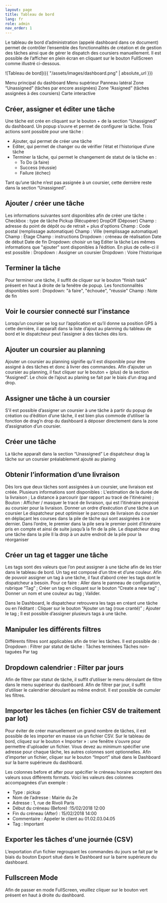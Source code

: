 ```yaml
---
layout: page
title: Tableau de bord
lang: fr
role: admin
nav_order: 1
---
```


Le tableau de bord d’administration (appelé dashboard dans ce document) permet de contrôler l’ensemble des fonctionnalités de création et de gestion des tâches ainsi que de gérer le dispatch des coursiers manuellement. Il est possible de l’afficher en plein écran en cliquant sur le bouton FullScreen comme illustré ci-dessous.

![Tableau de bord]({{ "/assets/images/dashboard.png" | absolute_url }})

Menu principal du dashboard
Menu supérieur
Panneau latéral
Zone “Unassigned” (tâches par encore assignées)
Zone “Assigned” (tâches assignées à des coursiers)
Carte interactive

## Créer, assigner et éditer une tâche

Une tâche est crée en cliquant sur le bouton + de la section “Unassigned” du dashboard. Un popup s’ouvre et permet de configurer la tâche. Trois actions sont possible pour une tâche :
- Ajouter, qui permet de créer une tâche
- Editer, qui permet de changer ou de vérifier l’état et l’historique d’une tâche
- Terminer la tâche, qui permet le changement de statut de la tâche en :
  - To Do (à faire)
  - Success (réussie)
  - Failure (échec)

Tant qu’une tâche n’est pas assignée à un coursier, cette dernière reste dans la section “Unassigned”.

## Ajouter / créer une tâche

Les informations suivantes sont disponibles afin de créer une tâche :
Checkbox : type de tâche
Pickup (Récupérer)
DropOff (Déposer)
Champ : adresse du point de dépôt ou de retrait
&plus; plus d'options
Champ : Code postal (remplissage automatique)
Champ : Ville (remplissage automatique)
Champ : Étage
Champ : instructions
Dropdown : créneau de réalisation
Date de début
Date de fin
Dropdown: choisir un tag
Editer la tâche
Les mêmes informations que "ajouter" sont disponibles à l’édition. En plus de  celle-ci il est possible :
Dropdown : Assigner un coursier
Dropdown : Voire l'historique

## Terminer la tâche

Pour terminer une tâche, il suffit de cliquer sur le bouton “finish task” présent en haut à droite de la fenêtre de popup. Les fonctionnalités disponibles sont :
Dropdown: "à faire", "échouée", "réussie"
Champ : Note de fin

## Voir le coursier connecté sur l'instance

Lorsqu’un coursier se log sur l’application et qu’il donne sa position GPS à cette dernière, il apparaît dans la liste d’ajout au planning du tableau de bord et le dispatcheur peut l’assigner à des tâches dès lors.

## Ajouter un coursier au planning

Ajouter un coursier au planning signifie qu’il est disponible pour être assigné à des tâches et donc à livrer des commandes. Afin d’ajouter un coursier au planning, il faut cliquer sur le bouton + (plus) de la section “Assigned”. Le choix de l’ajout au planing se fait par le biais d’un drag and drop.

## Assigner une tâche à un coursier
S’il est possible d’assigner un coursier à une tâche à partir du popup de création ou d’édition d’une tâche, il est bien plus commode d’utiliser la fonction de drag’n drop du dashboard à déposer directement dans la zone d’assignation d’un coursier.

## Créer une tâche

La tâche apparaît dans la section “Unassigned”
Le dispatcheur drag la tâche sur un coursier préalablement ajouté au planing

## Obtenir l’information d’une livraison

Dès lors que deux tâches sont assignées à un coursier, une livraison est créée. Plusieurs informations sont disponibles :
L'estimation de la durée de la livraison ;
La distance à parcourir (par rapport au tracé de l’itinéraire) ;
Bouton : Afficher / masquer le tracé de livraison, qui est l’itinéraire proposé au coursier pour la livraison.
Donner un ordre d’exécution d'une tâche à un coursier
Le dispatcheur peut optimiser le parcours de livraison du coursier en déplaçant les courses dans la pile de tâche qui sont assignées à ce dernier. Dans l’ordre, le premier dans la pile sera le premier point d’itinéraire pris en compte et ainsi de suite jusqu’à la fin de la pile.
Le dispatcheur drag une tâche dans la pile
Il la drop à un autre endroit de la pile pour la réorganiser

## Créer un tag et tagger une tâche

Les tags sont des valeurs que l’on peut assigner à une tâche afin de les trier dans le tableau de bord. Un tag est composé d’un titre et d’une couleur. Afin de pouvoir assigner un tag à une tâche, il faut d’abord créer les tags dont le dispatcheur a besoin. Pour ce faire :
Aller dans le panneau de configuration, rubrique “Tag” ;
Créer un tag en cliquant sur le bouton “Create a new tag” ;
Donner un nom et une couleur au tag ;
Valider.


Dans le Dashboard, le dispatcheur retrouvera les tags en créant une tâche ou en l’éditant :
Cliquer sur le bouton “Ajouter un tag (roue cranté)” ;
Ajouter le tag ;
Il est possible d’assigner plusieurs tags à une tâche.

## Manipuler les différents filtres

Différents filtres sont applicables afin de trier les tâches. Il est possible de :
Dropdown : Filtrer par statut de tâche :
Tâches terminées
Tâches non-taguées
Par tag

## Dropdown calendrier : Filter par jours

Afin de filtrer par statut de tâche, il suffit d’utiliser le menu déroulant de filtre dans le menu supérieur du dashboard. Afin de filtrer par jour, il suffit d’utiliser le calendrier déroulant au même endroit. Il est possible de cumuler les filtres.

## Importer les tâches (en fichier CSV de traitement par lot)

Pour éviter de créer manuellement un grand nombre de tâches, il est possible de les importer en masse via un fichier CSV. Sur le tableau de bord, cliquez sur le bouton « Importer » : une fenêtre s'ouvre pour permettre d'uploader un fichier. Vous devez au minimum spécifier une adresse pour chaque tâche, les autres colonnes sont optionnelles. Afin d’importer un fichier, cliquer sur le bouton “Import” situé dans le Dashboard sur la barre supérieure du dashboard.

Les colonnes before et after pour spécifier le créneau horaire acceptent des valeurs sous différents formats. Voici les valeurs des colonnes accompagnées d’un exemple :
- Type : pickup
- Nom de l’adresse : Mairie du 2e
- Adresse : 1, rue de Rivoli Paris
- Début du créneau (Before) :15/02/2018 12:00
- Fin du créneau (After) : 15/02/2018 14:00
- Commentaire : Appeler le client au 01.02.03.04.05
- Tag : Important

## Exporter les tâches d'une journée (CSV)

L’exportation d’un fichier regroupant les commandes du jours se fait par le biais du bouton Export situé dans le Dashboard sur la barre supérieure du dashboard.

## Fullscreen Mode

Afin de passer en mode FullScreen,  veuillez cliquer sur le bouton vert présent en haut à droite du dashboard.
